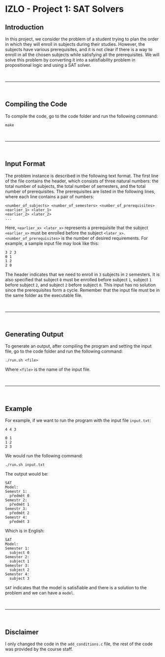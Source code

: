 # IZLO - Project 1: SAT Solvers

## Introduction
In this project, we consider the problem of a student trying to plan the order in which they will enroll in subjects during their studies. However, the subjects have various prerequisites, and it is not clear if there is a way to enroll in all the chosen subjects while satisfying all the prerequisites. We will solve this problem by converting it into a satisfiability problem in propositional logic and using a SAT solver.

<br>

----
<br>

## Compiling the Code

To compile the code, go to the code folder and run the following command:

```
make
```

<br>

----
<br>




## Input Format
The problem instance is described in the following text format. The first line of the file contains the header, which consists of three natural numbers: the total number of subjects, the total number of semesters, and the total number of prerequisites. The prerequisites are listed in the following lines, where each line contains a pair of numbers:

```
<number_of_subjects> <number_of_semesters> <number_of_prerequisites>
<earlier_1> <later_1>
<earlier_2> <later_2>
...
```


Here, `<earlier_x> <later_x>` represents a prerequisite that the subject `<earlier_x>` must be enrolled before the subject `<later_x>`. `<number_of_prerequisites>` is the number of desired requirements. For example, a sample input file may look like this:

```
3 2 3
0 1
1 2
2 0
```


The header indicates that we need to enroll in `3` subjects in `2` semesters. It is also specified that subject `0` must be enrolled before subject `1`, subject `1` before subject `2`, and subject `2` before subject `0`. This input has no solution since the prerequisites form a cycle. Remember that the input file must be in the same folder as the executable file.

<br>

----
<br>

## Generating Output

To generate an output, after compiling the program and setting the input file, go to the code folder and run the following command:

```
./run.sh <file>
```
Where `<file>` is the name of the input file. 

<br>

----
<br>

## Example

For example, if we want to run the program with the input file `input.txt`:

```
4 4 3

0 1
1 2
2 3
```

We would run the following command:

```
./run.sh input.txt
```

The output would be:

```
SAT
Model:
Semestr 1:
  předmět 0
Semestr 2:
  předmět 1
Semestr 3:
  předmět 2
Semestr 4:
  předmět 3
```

Which is in English:

```
SAT
Model:
Semester 1:
  subject 0
Semester 2:
  subject 1
Semester 3:
  subject 2
Semester 4:
  subject 3
```

`SAT` indicates that the model is satisfiable and there is a solution to the problem and we can have a `model`.

<br>

----
<br>


## Disclaimer

I only changed the code in the `add_conditions.c` file, the rest of the code was provided by the course staff.